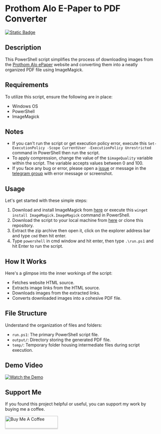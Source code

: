# Prothom Alo E-Paper to PDF Converter

[![Static Badge](https://img.shields.io/badge/Join%20Telegram%20Group-Readers%20Club-blue)](https://t.me/+jTKFvw-_SXg0NzZl)

## Description
This PowerShell script simplifies the process of downloading images from the [Prothom Alo ePaper](https://epaper.prothomalo.com/) website and converting them into a neatly organized PDF file using ImageMagick.

## Requirements
To utilize this script, ensure the following are in place:
- Windows OS
- PowerShell
- ImageMagick

## Notes
- If you can't run the script or get execution policy error, execute this `Set-ExecutionPolicy -Scope CurrentUser -ExecutionPolicy Unrestricted` command in PowerShell then run the script.
- To apply compression, change the value of the `$imageQuality` variable within the script. The variable accepts values between 0 and 100.
- If you face any bug or error, please open a [issue](https://github.com/fahim0864/prothomalo-epaper2pdf/issues) or message in the [telegram group](https://t.me/+jTKFvw-_SXg0NzZl) with error message or screenshot.

## Usage
Let's get started with these simple steps:
1. Download and install ImageMagick from [here](https://imagemagick.org/script/download.php#windows) or execute this `winget install ImageMagick.ImageMagick` command in PowerShell.
2. Download the script to your local machine from [here](https://github.com/fahim-ahmed05/prothomalo-epaper2pdf/archive/refs/heads/main.zip) or clone this repository.
3. Extract the zip archive then open it, click on the explorer address bar and type `cmd` then hit enter.
4. Type `powershell` in cmd window and hit enter, then type `.\run.ps1` and hit Enter to run the script.

## How It Works
Here's a glimpse into the inner workings of the script:
- Fetches website HTML source.
- Extracts image links from the HTML source.
- Downloads images from the extracted links.
- Converts downloaded images into a cohesive PDF file.

## File Structure
Understand the organization of files and folders:
- `run.ps1`: The primary PowerShell script file.
- `output/`: Directory storing the generated PDF file.
- `temp/`: Temporary folder housing intermediate files during script execution.

## Demo Video
[![Watch the Demo](https://img.youtube.com/vi/f_w57gvm6p8/0.jpg)](https://youtu.be/f_w57gvm6p8)

## Support Me
If you found this project helpful or useful, you can support my work by buying me a coffee.

<a href="https://www.buymeacoffee.com/fahim.ahmed" target="_blank"><img src="https://www.buymeacoffee.com/assets/img/custom_images/orange_img.png" alt="Buy Me A Coffee" style="height: 41px !important;width: 174px !important;box-shadow: 0px 3px 2px 0px rgba(190, 190, 190, 0.5) !important;-webkit-box-shadow: 0px 3px 2px 0px rgba(190, 190, 190, 0.5) !important;" ></a>
